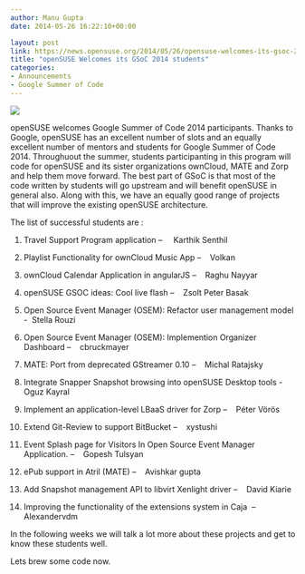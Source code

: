 ```yaml
---
author: Manu Gupta
date: 2014-05-26 16:22:10+00:00

layout: post
link: https://news.opensuse.org/2014/05/26/opensuse-welcomes-its-gsoc-2014-students/
title: "openSUSE Welcomes its GSoC 2014 students"
categories:
- Announcements
- Google Summer of Code
---
```

![](https://1-ps.googleusercontent.com/sx/s.google-melange.appspot.com/www.google-melange.com/soc/content/2-1-20140523/images/gsoc/logo/920x156xbanner-gsoc2014.png.pagespeed.ic.gdr4t3Igca.png)

openSUSE welcomes Google Summer of Code 2014 participants. Thanks to Google, openSUSE has an excellent number of slots and an equally excellent number of mentors and students for Google Summer of Code 2014. Throughuout the summer, students participanting in this program will code for openSUSE and its sister organizations ownCloud, MATE and Zorp and help them move forward. The best part of GSoC is that most of the code written by students will go upstream and will benefit openSUSE in general also. Along with this, we have an equally good range of projects that will improve the existing openSUSE architecture.

The list of successful students are :



	
  1. Travel Support Program application –     Karthik Senthil

	
  2. Playlist Functionality for ownCloud Music App –    Volkan

	
  3. ownCloud Calendar Application in angularJS –    Raghu Nayyar

	
  4. openSUSE GSOC ideas: Cool live flash –    Zsolt Peter Basak

	
  5. Open Source Event Manager (OSEM): Refactor user management model -  Stella Rouzi

	
  6. Open Source Event Manager (OSEM): Implemention Organizer Dashboard –    cbruckmayer

	
  7. MATE: Port from deprecated GStreamer 0.10 –    Michal Ratajsky

	
  8. Integrate Snapper Snapshot browsing into openSUSE Desktop tools -  Oguz Kayral

	
  9. Implement an application-level LBaaS driver for Zorp –    Péter Vörös

	
  10. Extend Git-Review to support BitBucket –    xystushi

	
  11. Event Splash page for Visitors In Open Source Event Manager Application. –    Gopesh Tulsyan

	
  12. ePub support in Atril (MATE) –    Avishkar gupta

	
  13. Add Snapshot management API to libvirt Xenlight driver –    David Kiarie

	
  14. Improving the functionality of the extensions system in Caja  – Alexandervdm


In the following weeks we will talk a lot more about these projects and get to know these students well.

Lets brew some code now.		

